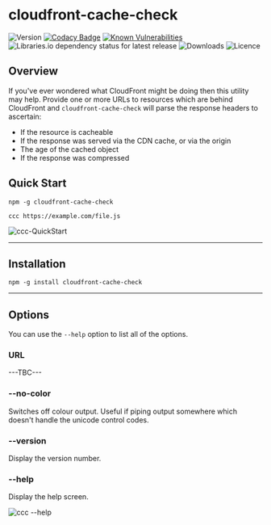 # cloudfront-cache-check

![Version](https://img.shields.io/npm/v/cloudfront-cache-check.svg?style=plastic)
[![Codacy Badge](https://api.codacy.com/project/badge/Grade/acf4ae9001a0486497a4b12c4ccbbd44)](https://www.codacy.com?utm_source=bitbucket.org&amp;utm_medium=referral&amp;utm_content=MarkSMurphy/cloudfront-cache-check&amp;utm_campaign=Badge_Grade)
[![Known Vulnerabilities](https://snyk.io/test/npm/cloudfront-cache-check/1.0.0/badge.svg)](https://snyk.io/test/npm/cloudfront-cache-check/1.0.0)
![Libraries.io dependency status for latest release](https://img.shields.io/librariesio/release/npm/cloudfront-cache-check.svg?style=plastic)
![Downloads](https://img.shields.io/npm/dm/cloudfront-cache-check.svg?style=plastic)
![Licence](https://img.shields.io/npm/l/cloudfront-cache-check.svg?style=plastic)

## Overview

If you've ever wondered what CloudFront might be doing then this utility may help.  Provide one or more URLs to resources which are behind CloudFront and `cloudfront-cache-check` will parse the response headers to ascertain:

* If the resource is cacheable
* If the response was served via the CDN cache, or via the origin
* The age of the cached object
* If the response was compressed

## Quick Start

```text
npm -g cloudfront-cache-check

ccc https://example.com/file.js
```

![`ccc-QuickStart`](https://marksmurphy.github.io/img/ccc-QuickStart.gif)

---

## Installation

```text
npm -g install cloudfront-cache-check
```

---

## Options

You can use the `--help` option to list all of the options.

### URL

---TBC---

### --no-color

Switches off colour output.  Useful if piping output somewhere which doesn't handle the unicode control codes.

### --version

Display the version number.

### --help

Display the help screen.

![`ccc --help`](https://marksmurphy.github.io/img/ccc-help.png)
